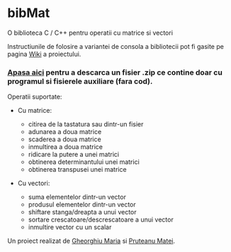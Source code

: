 # bibMat
 O biblioteca C / C++ pentru operatii cu matrice si vectori

Instructiunile de folosire a variantei de consola a bibliotecii pot fi gasite pe pagina [Wiki](https://github.com/mateipruteanu/bibMat/wiki) a proiectului.

### [Apasa aici](https://github.com/mateipruteanu/bibMat/files/7857174/bibMat.zip) pentru a descarca un fisier .zip ce contine doar cu programul si fisierele auxiliare (fara cod). 

Operatii suportate:

- Cu matrice:
  - citirea de la tastatura sau dintr-un fisier
  - adunarea a doua matrice
  - scaderea a doua matrice
  - inmultirea a doua matrice
  - ridicare la putere a unei matrici
  - obtinerea determinantului unei matrici
  - obtinerea transpusei unei matrice

- Cu vectori:
  - suma elementelor dintr-un vector
  - produsul elementelor dintr-un vector
  - shiftare stanga/dreapta a unui vector
  - sortare crescatoare/descrescatoare a unui vector
  - inmultire vector cu un scalar

Un proiect realizat de [Gheorghiu Maria](https://github.com/PikaMaria27) si [Pruteanu Matei](https://github.com/mateipruteanu/).
